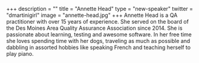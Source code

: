 +++
description = ""
title = "Annette Head"
type = "new-speaker"
twitter = "dmartinigirl"
image = "annette-head.jpg"
+++
Annette Head is a QA practitioner with over 15 years of experience. She served on the board of the Des Moines Area Quality Assurance Association since 2014. She is passionate about learning, testing and awesome software. In her free time she loves spending time with her dogs, traveling as much as possible and dabbling in assorted hobbies like speaking French and teaching herself to play piano.